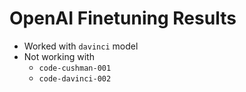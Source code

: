 # OpenAI Finetuning Results 
- Worked with `davinci` model
- Not working with
  - `code-cushman-001`
  - `code-davinci-002`